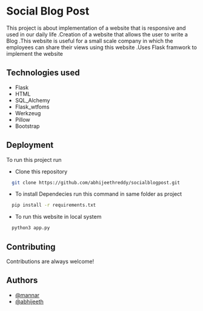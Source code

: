 
# Social Blog Post

This project is about implementation of a website that is responsive  and used in our daily life
.Creation of a website that allows the user to write a Blog
.This website is useful for a small scale company in which the employees can share their views using this website
.Uses Flask framwork to implement the website
## Technologies used
- Flask
- HTML
- SQL_Alchemy
- Flask_wtfoms
- Werkzeug
- Pillow
- Bootstrap
 
## Deployment

To run this project run
- Clone this repository
```bash
  git clone https://github.com/abhijeethreddy/socialblogpost.git
```
- To install Dependecies run this command in same folder as project
```bash
  pip install -r requirements.txt
```

- To run this website in local system
```bash
  python3 app.py
```


## Contributing

Contributions are always welcome!



## Authors
- [@mannar](http://www.github.com/mannar-1)
- [@abhijeeth](https://www.github.com/abhijeethreddy)



